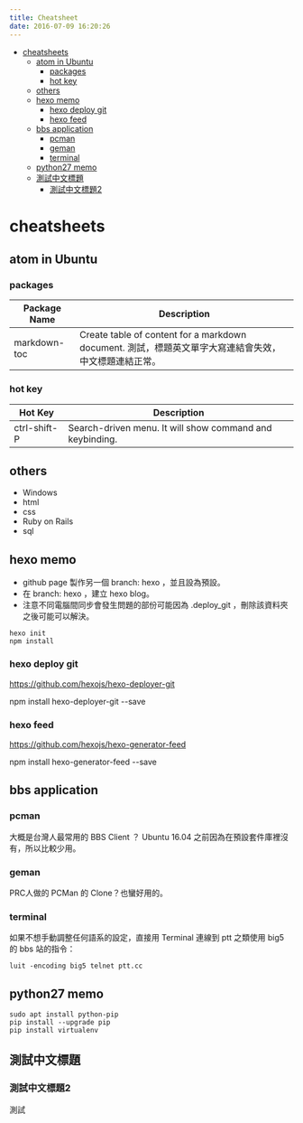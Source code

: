 ```yaml
---
title: Cheatsheet
date: 2016-07-09 16:20:26
---
```


<!-- TOC depthFrom:1 depthTo:6 withLinks:1 updateOnSave:1 orderedList:0 -->

- [cheatsheets](#cheatsheets)
	- [atom in Ubuntu](#atom-in-ubuntu)
		- [packages](#packages)
		- [hot key](#hot-key)
	- [others](#others)
	- [hexo memo](#hexo-memo)
		- [hexo deploy git](#hexo-deploy-git)
		- [hexo feed](#hexo-feed)
	- [bbs application](#bbs-application)
		- [pcman](#pcman)
		- [geman](#geman)
		- [terminal](#terminal)
	- [python27 memo](#python27-memo)
	- [測試中文標題](#測試中文標題)
		- [測試中文標題2](#測試中文標題2)

<!-- /TOC -->

# cheatsheets

## atom in Ubuntu

### packages

Package Name | Description
-------------|-------------
markdown-toc | Create table of content for a markdown document. 測試，標題英文單字大寫連結會失效，中文標題連結正常。

### hot key
Hot Key | Description
--------|-------------
ctrl-shift-P | Search-driven menu. It will show command and keybinding.


## others
- Windows
- html
- css
- Ruby on Rails
- sql


## hexo memo

- github page 製作另一個 branch: hexo ，並且設為預設。
- 在 branch: hexo ，建立 hexo blog。
- 注意不同電腦間同步會發生問題的部份可能因為 .deploy_git ，刪除該資料夾之後可能可以解決。

```
hexo init
npm install
```

### hexo deploy git

https://github.com/hexojs/hexo-deployer-git

npm install hexo-deployer-git --save

### hexo feed

https://github.com/hexojs/hexo-generator-feed

npm install hexo-generator-feed --save


## bbs application

### pcman
大概是台灣人最常用的 BBS Client ？ Ubuntu 16.04 之前因為在預設套件庫裡沒有，所以比較少用。

### geman
PRC人做的 PCMan 的 Clone？也蠻好用的。

### terminal
如果不想手動調整任何語系的設定，直接用 Terminal 連線到 ptt 之類使用 big5 的 bbs 站的指令：
```
luit -encoding big5 telnet ptt.cc
```

## python27 memo
```
sudo apt install python-pip
pip install --upgrade pip
pip install virtualenv
```

## 測試中文標題

### 測試中文標題2

測試
